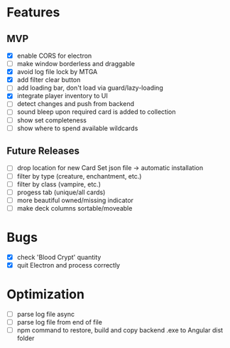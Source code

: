 # Features

## MVP
- [X] enable CORS for electron
- [ ] make window borderless and draggable
- [X] avoid log file lock by MTGA
- [X] add filter clear button
- [ ] add loading bar, don't load via guard/lazy-loading
- [X] integrate player inventory to UI
- [ ] detect changes and push from backend
- [ ] sound bleep upon required card is added to collection
- [ ] show set completeness
- [ ] show where to spend available wildcards

## Future Releases
- [ ] drop location for new Card Set json file -> automatic installation
- [ ] filter by type (creature, enchantment, etc.)
- [ ] filter by class (vampire, etc.)
- [ ] progess tab (unique/all cards)
- [ ] more beautiful owned/missing indicator
- [ ] make deck columns sortable/moveable

# Bugs
- [X] check 'Blood Crypt' quantity
- [X] quit Electron and process correctly

# Optimization
- [ ] parse log file async
- [ ] parse log file from end of file
- [ ] npm command to restore, build and copy backend .exe to Angular dist folder
